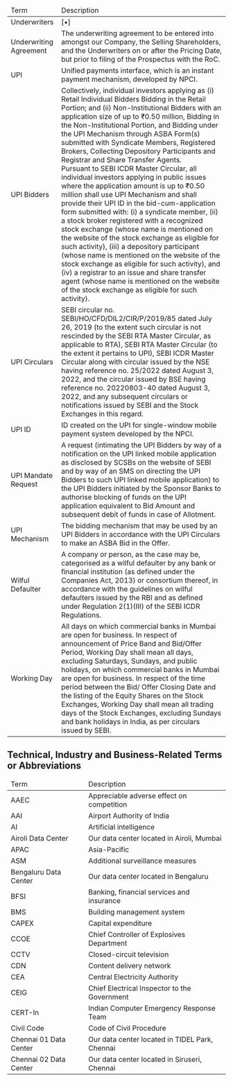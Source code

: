 <table><thead><tr><td>Term</td><td>Description</td></tr></thead><tbody><tr><td>Underwriters</td><td>[•]</td></tr><tr><td>Underwriting Agreement</td><td>The underwriting agreement to be entered into amongst our Company, the Selling Shareholders, and the Underwriters on or after the Pricing Date, but prior to filing of the Prospectus with the RoC.</td></tr><tr><td>UPI</td><td>Unified payments interface, which is an instant payment mechanism, developed by NPCI.</td></tr><tr><td>UPI Bidders</td><td>Collectively, individual investors applying as (i) Retail Individual Bidders Bidding in the Retail Portion; and (ii) Non-Institutional Bidders with an application size of up to ₹0.50 million, Bidding in the Non-Institutional Portion, and Bidding under the UPI Mechanism through ASBA Form(s) submitted with Syndicate Members, Registered Brokers, Collecting Depository Participants and Registrar and Share Transfer Agents.<br>Pursuant to SEBI ICDR Master Circular, all individual investors applying in public issues where the application amount is up to ₹0.50 million shall use UPI Mechanism and shall provide their UPI ID in the bid-cum-application form submitted with: (i) a syndicate member, (ii) a stock broker registered with a recognized stock exchange (whose name is mentioned on the website of the stock exchange as eligible for such activity), (iii) a depository participant (whose name is mentioned on the website of the stock exchange as eligible for such activity), and (iv) a registrar to an issue and share transfer agent (whose name is mentioned on the website of the stock exchange as eligible for such activity).</td></tr><tr><td>UPI Circulars</td><td>SEBI circular no. SEBI/HO/CFD/DIL2/CIR/P/2019/85 dated July 26, 2019 (to the extent such circular is not rescinded by the SEBI RTA Master Circular, as applicable to RTA), SEBI RTA Master Circular (to the extent it pertains to UPI), SEBI ICDR Master Circular along with circular issued by the NSE having reference no. 25/2022 dated August 3, 2022, and the circular issued by BSE having reference no. 20220803-40 dated August 3, 2022, and any subsequent circulars or notifications issued by SEBI and the Stock Exchanges in this regard.</td></tr><tr><td>UPI ID</td><td>ID created on the UPI for single-window mobile payment system developed by the NPCI.</td></tr><tr><td>UPI Mandate Request</td><td>A request (intimating the UPI Bidders by way of a notification on the UPI linked mobile application as disclosed by SCSBs on the website of SEBI and by way of an SMS on directing the UPI Bidders to such UPI linked mobile application) to the UPI Bidders initiated by the Sponsor Banks to authorise blocking of funds on the UPI application equivalent to Bid Amount and subsequent debit of funds in case of Allotment.</td></tr><tr><td>UPI Mechanism</td><td>The bidding mechanism that may be used by an UPI Bidders in accordance with the UPI Circulars to make an ASBA Bid in the Offer.</td></tr><tr><td>Wilful Defaulter</td><td>A company or person, as the case may be, categorised as a wilful defaulter by any bank or financial institution (as defined under the Companies Act, 2013) or consortium thereof, in accordance with the guidelines on wilful defaulters issued by the RBI and as defined under Regulation 2(1)(III) of the SEBI ICDR Regulations.</td></tr><tr><td>Working Day</td><td>All days on which commercial banks in Mumbai are open for business. In respect of announcement of Price Band and Bid/Offer Period, Working Day shall mean all days, excluding Saturdays, Sundays, and public holidays, on which commercial banks in Mumbai are open for business. In respect of the time period between the Bid/ Offer Closing Date and the listing of the Equity Shares on the Stock Exchanges, Working Day shall mean all trading days of the Stock Exchanges, excluding Sundays and bank holidays in India, as per circulars issued by SEBI.</td></tr></tbody></table>

## Technical, Industry and Business-Related Terms or Abbreviations

<table><thead><tr><td>Term</td><td>Description</td></tr></thead><tbody><tr><td>AAEC</td><td>Appreciable adverse effect on competition</td></tr><tr><td>AAI</td><td>Airport Authority of India</td></tr><tr><td>AI</td><td>Artificial intelligence</td></tr><tr><td>Airoli Data Center</td><td>Our data center located in Airoli, Mumbai</td></tr><tr><td>APAC</td><td>Asia-Pacific</td></tr><tr><td>ASM</td><td>Additional surveillance measures</td></tr><tr><td>Bengaluru Data Center</td><td>Our data center located in Bengaluru</td></tr><tr><td>BFSI</td><td>Banking, financial services and insurance</td></tr><tr><td>BMS</td><td>Building management system</td></tr><tr><td>CAPEX</td><td>Capital expenditure</td></tr><tr><td>CCOE</td><td>Chief Controller of Explosives Department</td></tr><tr><td>CCTV</td><td>Closed-circuit television</td></tr><tr><td>CDN</td><td>Content delivery network</td></tr><tr><td>CEA</td><td>Central Electricity Authority</td></tr><tr><td>CEIG</td><td>Chief Electrical Inspector to the Government</td></tr><tr><td>CERT-In</td><td>Indian Computer Emergency Response Team</td></tr><tr><td>Civil Code</td><td>Code of Civil Procedure</td></tr><tr><td>Chennai 01 Data Center</td><td>Our data center located in TIDEL Park, Chennai</td></tr><tr><td>Chennai 02 Data Center</td><td>Our data center located in Siruseri, Chennai</td></tr></tbody></table>